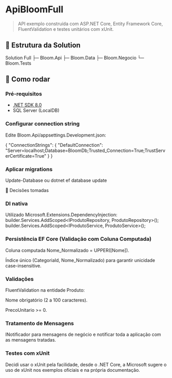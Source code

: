 # ApiBloomFull

> API exemplo construída com ASP.NET Core, Entity Framework Core, FluentValidation e testes unitários com xUnit.

## 📁 Estrutura da Solution

Solution Full
├─ Bloom.Api
├─ Bloom.Data
├─ Bloom.Negocio
└─ Bloom.Tests

## 🚀 Como rodar

### Pré-requisitos
- [.NET SDK 8.0](https://dotnet.microsoft.com/download)
- SQL Server (LocalDB)


### Configurar connection string
Edite Bloom.Api/appsettings.Development.json:

{
  "ConnectionStrings": {
    "DefaultConnection": "Server=localhost;Database=BloomDb;Trusted_Connection=True;TrustServerCertificate=True"
  }
}

### Aplicar migrations

Update-Database ou dotnet ef database update

🚀 Decisões tomadas

### DI nativa

Utilizado Microsoft.Extensions.DependencyInjection:
builder.Services.AddScoped<IProdutoRepository, ProdutoRepository>();
builder.Services.AddScoped<IProdutoService, ProdutoService>();

### Persistência EF Core (Validação com Coluna Computada)

Coluna computada Nome_Normalizado = UPPER([Nome]).

Índice único (CategoriaId, Nome_Normalizado) para garantir unicidade case-insensitive.

### Validações

FluentValidation na entidade Produto:

Nome obrigatório (2 a 100 caracteres).

PrecoUnitario >= 0.

### Tratamento de Mensagens

INotificador para mensagens de negócio e notificar toda a aplicação com as mensagens tratadas.

### Testes com xUnit

Decidi usar o xUnit pela facilidade, desde o .NET Core, a Microsoft sugere o uso de xUnit nos exemplos oficiais e na própria documentação.

